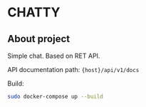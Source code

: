 # CHATTY


## About project
Simple chat.
Based on RET API.

API documentation path: `{host}/api/v1/docs`

Build:
```sh
sudo docker-compose up --build
```